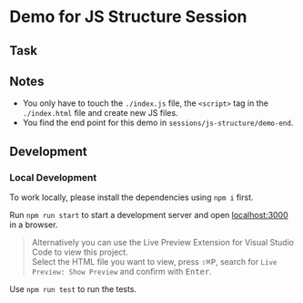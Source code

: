 # Demo for JS Structure Session

## Task

## Notes

- You only have to touch the `./index.js` file, the `<script>` tag in the `./index.html` file and create new JS files.
- You find the end point for this demo in `sessions/js-structure/demo-end`.

## Development

### Local Development

To work locally, please install the dependencies using `npm i` first.

Run `npm run start` to start a development server and open [localhost:3000](http://localhost:3000) in a browser.

> Alternatively you can use the Live Preview Extension for Visual Studio Code to view this project.  
> Select the HTML file you want to view, press <kbd>⇧</kbd><kbd>⌘</kbd><kbd>P</kbd>, search for `Live Preview: Show Preview` and confirm with <kbd>Enter</kbd>.

Use `npm run test` to run the tests.




